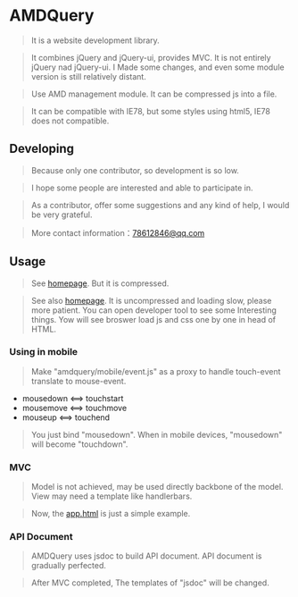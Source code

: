 # AMDQuery

> It is a website development library.

> It combines jQuery and jQuery-ui, provides MVC. It is not entirely jQuery nad jQuery-ui. I Made some changes, and even some module version is still relatively distant.

> Use AMD management module. It can be compressed js into a file.

> It can be compatible with IE78, but some styles using html5, IE78 does not compatible.


## Developing

> Because only one contributor, so development is so low.

> I hope some people are interested and able to participate in.

> As a contributor, offer some suggestions and any kind of help, I would be very grateful.

> More contact information：78612846@qq.com

## Usage

> See [homepage](http://mdsb100.github.io/AMDQuery/). But it is compressed.

> See also [homepage](http://mdsb100.github.io/AMDQuery/document/app/app.html). It is uncompressed and loading slow, please more patient. You can open developer tool to see some Interesting things. Yow will see broswer load js and css one by one in head of HTML.


### Using in mobile

> Make "amdquery/mobile/event.js" as a proxy to handle touch-event translate to mouse-event.

* mousedown <==> touchstart
* mousemove <==> touchmove
* mouseup <==> touchend

> You just bind "mousedown". When in mobile devices, "mousedown" will become "touchdown".

### MVC

> Model is not achieved, may be used directly backbone of the model. View may need a template like handlerbars.

> Now, the [app.html](https://github.com/mdsb100/AMDQuery/blob/master/document/app/app.html) is just a simple example.

### API Document

> AMDQuery uses jsdoc to build API document. API document is gradually perfected.

> After MVC completed, The templates of "jsdoc" will be changed.


